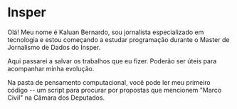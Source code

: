 # Insper

Olá! Meu nome é Kaluan Bernardo, sou jornalista especializado em tecnologia e estou começando a estudar programação durante o Master de Jornalismo de Dados do Insper. 

Aqui passarei a salvar os trabalhos que eu fizer. Poderão ser úteis para acompanhar minha evolução.

Na pasta de pensamento computacional, você pode ler meu primeiro código -- um script para procurar por propostas que mencionem "Marco Civil" na Câmara dos Deputados.
